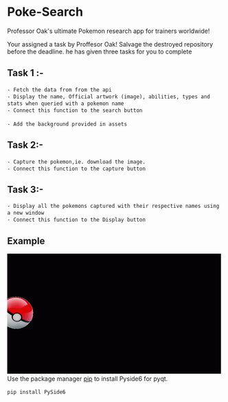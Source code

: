 # Poke-Search

Professor Oak's ultimate Pokemon research app for trainers worldwide!

Your assigned a task by Proffesor Oak! Salvage the destroyed repository before the deadline. he has given three tasks for you to complete

## Task 1 :-
    - Fetch the data from from the api 
    - Display the name, Official artwork (image), abilities, types and stats when queried with a pokemon name 
    - Connect this function to the search button
    
    - Add the background provided in assets 

## Task 2:-
    - Capture the pokemon,ie. download the image.
    - Connect this function to the capture button

## Task 3:-
    - Display all the pokemons captured with their respective names using a new window
    - Connect this function to the Display button

## Example

![](https://github.com/Wreck-X/Poke-Search/blob/main/assets/openingpokeball-pokemon.gif)  
Use the package manager [pip](https://pip.pypa.io/en/stable/) to install Pyside6 for pyqt.

```bash
pip install PySide6
```

